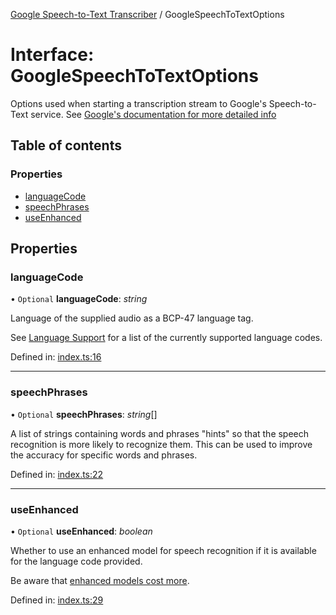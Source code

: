 [Google Speech-to-Text Transcriber](../README.md) / GoogleSpeechToTextOptions

# Interface: GoogleSpeechToTextOptions

Options used when starting a transcription stream to Google's Speech-to-Text service. See [Google's documentation
for more detailed info](https://cloud.google.com/speech-to-text/docs/reference/rest/v1/RecognitionConfig)

## Table of contents

### Properties

- [languageCode](googlespeechtotextoptions.md#languagecode)
- [speechPhrases](googlespeechtotextoptions.md#speechphrases)
- [useEnhanced](googlespeechtotextoptions.md#useenhanced)

## Properties

### languageCode

• `Optional` **languageCode**: *string*

Language of the supplied audio as a BCP-47 language tag.

See [Language Support](https://cloud.google.com/speech-to-text/docs/languages) for a list of the
currently supported language codes.

Defined in: [index.ts:16](https://github.com/SketchingDev/ivr-tester/blob/7160b05/packages/transcriber-google-speech-to-text/src/index.ts#L16)

___

### speechPhrases

• `Optional` **speechPhrases**: *string*[]

A list of strings containing words and phrases "hints" so that the speech recognition is more likely to recognize
them. This can be used to improve the accuracy for specific words and phrases.

Defined in: [index.ts:22](https://github.com/SketchingDev/ivr-tester/blob/7160b05/packages/transcriber-google-speech-to-text/src/index.ts#L22)

___

### useEnhanced

• `Optional` **useEnhanced**: *boolean*

Whether to use an enhanced model for speech recognition if it is available for the language code provided.

Be aware that [enhanced models cost more](https://cloud.google.com/speech-to-text/docs/enhanced-models).

Defined in: [index.ts:29](https://github.com/SketchingDev/ivr-tester/blob/7160b05/packages/transcriber-google-speech-to-text/src/index.ts#L29)
